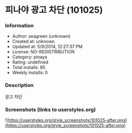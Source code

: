 # 피나야 광고 차단 (101025)

### Information
- Author: seagreen (unknown)
- Created at: unknown
- Updated at: 5/9/2014, 12:27:37 PM
- License: NO-REDISTRIBUTION
- Category: pinaya
- Rating: undefined
- Total installs: 85
- Weekly installs: 0


### Description
광고 차단


### Screenshots (links to userstyles.org)
![https://userstyles.org/style_screenshots/101025-after.png](https://userstyles.org/style_screenshots/101025-after.png)


